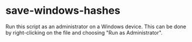# save-windows-hashes
Run this script as an administrator on a Windows device. This can be done by right-clicking on the file and choosing "Run as Administrator".
